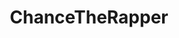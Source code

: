 ---
title: ChanceTheRapper
crosslinks:
- Kanye
- FrankOcean
- hiphopheads
- livven
- donaldglover
- rickandmorty
- savemoneycrew
- Steam
- SaveMoneyCrew
- Blink182
- lido
- fatherjohnmisty
- TheWeeknd
- videos
---